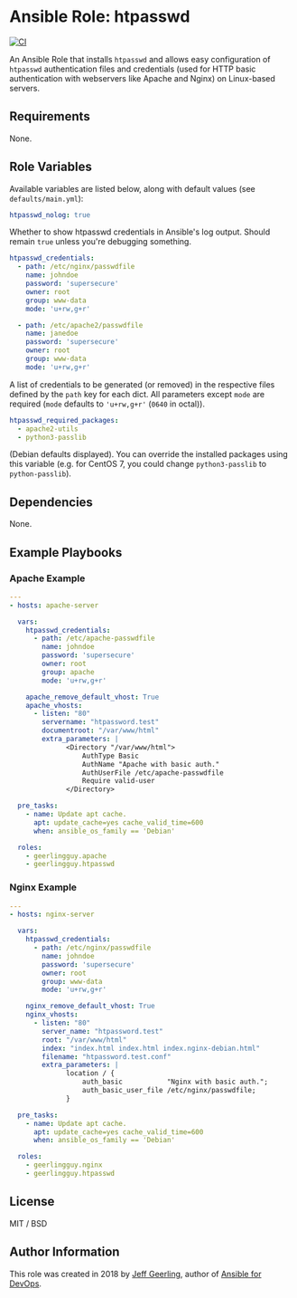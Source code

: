# Ansible Role: htpasswd

[![CI](https://github.com/geerlingguy/ansible-role-htpasswd/workflows/CI/badge.svg?event=push)](https://github.com/geerlingguy/ansible-role-htpasswd/actions?query=workflow%3ACI)

An Ansible Role that installs `htpasswd` and allows easy configuration of `htpasswd` authentication files and credentials (used for HTTP basic authentication with webservers like Apache and Nginx) on Linux-based servers.

## Requirements

None.

## Role Variables

Available variables are listed below, along with default values (see `defaults/main.yml`):

```yaml
htpasswd_nolog: true
```

Whether to show htpasswd credentials in Ansible's log output. Should remain `true` unless you're debugging something.

```yaml
htpasswd_credentials:
  - path: /etc/nginx/passwdfile
    name: johndoe
    password: 'supersecure'
    owner: root
    group: www-data
    mode: 'u+rw,g+r'

  - path: /etc/apache2/passwdfile
    name: janedoe
    password: 'supersecure'
    owner: root
    group: www-data
    mode: 'u+rw,g+r'
```

A list of credentials to be generated (or removed) in the respective files defined by the `path` key for each dict. All parameters except `mode` are required (`mode` defaults to `'u+rw,g+r'` (`0640` in octal)).

```yaml
htpasswd_required_packages:
  - apache2-utils
  - python3-passlib
```

(Debian defaults displayed). You can override the installed packages using this variable (e.g. for CentOS 7, you could change `python3-passlib` to `python-passlib`).

## Dependencies

None.

## Example Playbooks

### Apache Example

```yaml
---
- hosts: apache-server

  vars:
    htpasswd_credentials:
      - path: /etc/apache-passwdfile
        name: johndoe
        password: 'supersecure'
        owner: root
        group: apache
        mode: 'u+rw,g+r'

    apache_remove_default_vhost: True
    apache_vhosts:
      - listen: "80"
        servername: "htpassword.test"
        documentroot: "/var/www/html"
        extra_parameters: |
              <Directory "/var/www/html">
                  AuthType Basic
                  AuthName "Apache with basic auth."
                  AuthUserFile /etc/apache-passwdfile
                  Require valid-user
              </Directory>

  pre_tasks:
    - name: Update apt cache.
      apt: update_cache=yes cache_valid_time=600
      when: ansible_os_family == 'Debian'

  roles:
    - geerlingguy.apache
    - geerlingguy.htpasswd
```

### Nginx Example

```yaml
---
- hosts: nginx-server

  vars:
    htpasswd_credentials:
      - path: /etc/nginx/passwdfile
        name: johndoe
        password: 'supersecure'
        owner: root
        group: www-data
        mode: 'u+rw,g+r'

    nginx_remove_default_vhost: True
    nginx_vhosts:
      - listen: "80"
        server_name: "htpassword.test"
        root: "/var/www/html"
        index: "index.html index.html index.nginx-debian.html"
        filename: "htpassword.test.conf"
        extra_parameters: |
              location / {
                  auth_basic           "Nginx with basic auth.";
                  auth_basic_user_file /etc/nginx/passwdfile;
              }

  pre_tasks:
    - name: Update apt cache.
      apt: update_cache=yes cache_valid_time=600
      when: ansible_os_family == 'Debian'

  roles:
    - geerlingguy.nginx
    - geerlingguy.htpasswd
```

## License

MIT / BSD

## Author Information

This role was created in 2018 by [Jeff Geerling](https://www.jeffgeerling.com/), author of [Ansible for DevOps](https://www.ansiblefordevops.com/).

